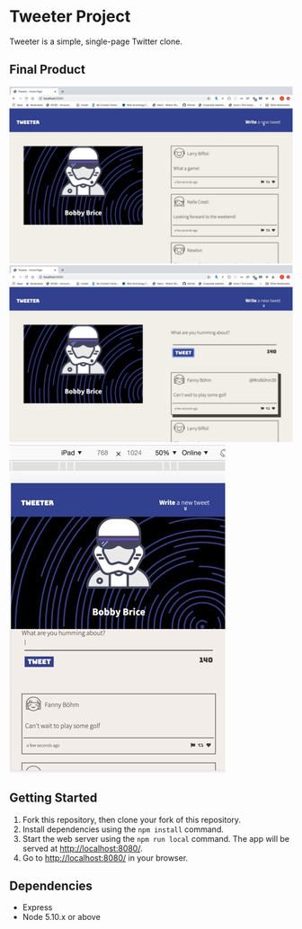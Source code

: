 # Tweeter Project

Tweeter is a simple, single-page Twitter clone.

## Final Product

!["Landing Page"](https://github.com/bobby-brice/tweeter/blob/master/docs/landingPage.JPG)
!["New Tweet"](https://github.com/bobby-brice/tweeter/blob/master/docs/newTweet.JPG)
!["Tablet View"](https://github.com/bobby-brice/tweeter/blob/master/docs/tabletView.JPG)

## Getting Started

1. Fork this repository, then clone your fork of this repository.
2. Install dependencies using the `npm install` command.
3. Start the web server using the `npm run local` command. The app will be served at <http://localhost:8080/>.
4. Go to <http://localhost:8080/> in your browser.

## Dependencies

- Express
- Node 5.10.x or above
